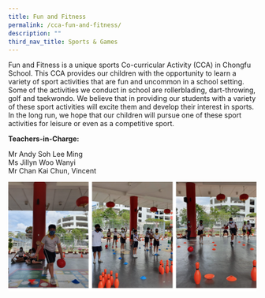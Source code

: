 ```yaml
---
title: Fun and Fitness
permalink: /cca-fun-and-fitness/
description: ""
third_nav_title: Sports & Games
---
```

Fun and Fitness is a unique sports Co-curricular Activity (CCA) in Chongfu School. This CCA provides our children with the opportunity to learn a variety of sport activities that are fun and uncommon in a school setting. Some of the activities we conduct in school are rollerblading, dart-throwing, golf and taekwondo. We believe that in providing our students with a variety of these sport activities will excite them and develop their interest in sports. In the long run, we hope that our children will pursue one of these sport activities for leisure or even as a competitive sport.

**Teachers-in-Charge:**
 
Mr Andy Soh Lee Ming <br>
Ms Jillyn Woo Wanyi <br>
Mr Chan Kai Chun, Vincent

![](/images/fun%20&%20fitness%201.png)


